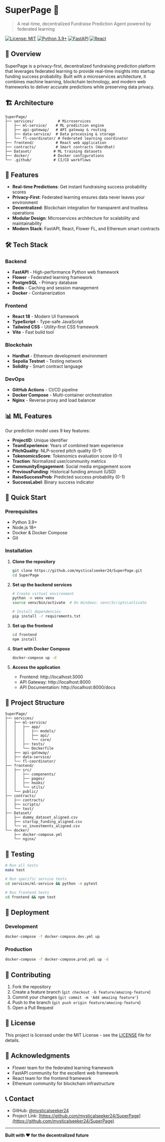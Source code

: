 # SuperPage 🚀

> A real-time, decentralized Fundraise Prediction Agent powered by federated learning

[![License: MIT](https://img.shields.io/badge/License-MIT-yellow.svg)](https://opensource.org/licenses/MIT)
[![Python 3.9+](https://img.shields.io/badge/python-3.9+-blue.svg)](https://www.python.org/downloads/)
[![FastAPI](https://img.shields.io/badge/FastAPI-0.104.1-009688.svg)](https://fastapi.tiangolo.com)
[![React](https://img.shields.io/badge/React-18.2.0-61DAFB.svg)](https://reactjs.org/)

## 🌟 Overview

SuperPage is a privacy-first, decentralized fundraising prediction platform that leverages federated learning to provide real-time insights into startup funding success probability. Built with a microservices architecture, it combines machine learning, blockchain technology, and modern web frameworks to deliver accurate predictions while preserving data privacy.

## 🏗️ Architecture

```
SuperPage/
├── services/           # Microservices
│   ├── ml-service/    # ML prediction engine
│   ├── api-gateway/   # API gateway & routing
│   ├── data-service/  # Data processing & storage
│   └── fl-coordinator/ # Federated learning coordinator
├── frontend/          # React web application
├── contracts/         # Smart contracts (Hardhat)
├── Dataset/          # ML training datasets
├── docker/           # Docker configurations
└── .github/          # CI/CD workflows
```

## 🚀 Features

- **Real-time Predictions**: Get instant fundraising success probability scores
- **Privacy-First**: Federated learning ensures data never leaves your environment
- **Decentralized**: Blockchain integration for transparent and trustless operations
- **Modular Design**: Microservices architecture for scalability and maintainability
- **Modern Stack**: FastAPI, React, Flower FL, and Ethereum smart contracts

## 🛠️ Tech Stack

### Backend
- **FastAPI** - High-performance Python web framework
- **Flower** - Federated learning framework
- **PostgreSQL** - Primary database
- **Redis** - Caching and session management
- **Docker** - Containerization

### Frontend
- **React 18** - Modern UI framework
- **TypeScript** - Type-safe JavaScript
- **Tailwind CSS** - Utility-first CSS framework
- **Vite** - Fast build tool

### Blockchain
- **Hardhat** - Ethereum development environment
- **Sepolia Testnet** - Testing network
- **Solidity** - Smart contract language

### DevOps
- **GitHub Actions** - CI/CD pipeline
- **Docker Compose** - Multi-container orchestration
- **Nginx** - Reverse proxy and load balancer

## 📊 ML Features

Our prediction model uses 9 key features:
- **ProjectID**: Unique identifier
- **TeamExperience**: Years of combined team experience
- **PitchQuality**: NLP-scored pitch quality (0-1)
- **TokenomicsScore**: Tokenomics evaluation score (0-1)
- **Traction**: Normalized user/community metrics
- **CommunityEngagement**: Social media engagement score
- **PreviousFunding**: Historical funding amount (USD)
- **RaiseSuccessProb**: Predicted success probability (0-1)
- **SuccessLabel**: Binary success indicator

## 🚀 Quick Start

### Prerequisites
- Python 3.9+
- Node.js 18+
- Docker & Docker Compose
- Git

### Installation

1. **Clone the repository**
   ```bash
   git clone https://github.com/mysticalseeker24/SuperPage.git
   cd SuperPage
   ```

2. **Set up the backend services**
   ```bash
   # Create virtual environment
   python -m venv venv
   source venv/bin/activate  # On Windows: venv\Scripts\activate
   
   # Install dependencies
   pip install -r requirements.txt
   ```

3. **Set up the frontend**
   ```bash
   cd frontend
   npm install
   ```

4. **Start with Docker Compose**
   ```bash
   docker-compose up -d
   ```

5. **Access the application**
   - Frontend: http://localhost:3000
   - API Gateway: http://localhost:8000
   - API Documentation: http://localhost:8000/docs

## 📁 Project Structure

```
SuperPage/
├── services/
│   ├── ml-service/
│   │   ├── app/
│   │   │   ├── models/
│   │   │   ├── api/
│   │   │   └── core/
│   │   ├── tests/
│   │   └── Dockerfile
│   ├── api-gateway/
│   ├── data-service/
│   └── fl-coordinator/
├── frontend/
│   ├── src/
│   │   ├── components/
│   │   ├── pages/
│   │   ├── hooks/
│   │   └── utils/
│   └── public/
├── contracts/
│   ├── contracts/
│   ├── scripts/
│   └── test/
├── Dataset/
│   ├── dummy_dataset_aligned.csv
│   ├── startup_funding_aligned.csv
│   └── vc_investments_aligned.csv
└── docker/
    ├── docker-compose.yml
    └── nginx/
```

## 🧪 Testing

```bash
# Run all tests
make test

# Run specific service tests
cd services/ml-service && python -m pytest

# Run frontend tests
cd frontend && npm test
```

## 🚀 Deployment

### Development
```bash
docker-compose -f docker-compose.dev.yml up
```

### Production
```bash
docker-compose -f docker-compose.prod.yml up -d
```

## 🤝 Contributing

1. Fork the repository
2. Create a feature branch (`git checkout -b feature/amazing-feature`)
3. Commit your changes (`git commit -m 'Add amazing feature'`)
4. Push to the branch (`git push origin feature/amazing-feature`)
5. Open a Pull Request

## 📄 License

This project is licensed under the MIT License - see the [LICENSE](LICENSE) file for details.

## 🙏 Acknowledgments

- Flower team for the federated learning framework
- FastAPI community for the excellent web framework
- React team for the frontend framework
- Ethereum community for blockchain infrastructure

## 📞 Contact

- GitHub: [@mysticalseeker24](https://github.com/mysticalseeker24)
- Project Link: [https://github.com/mysticalseeker24/SuperPage](https://github.com/mysticalseeker24/SuperPage)

---

**Built with ❤️ for the decentralized future**
